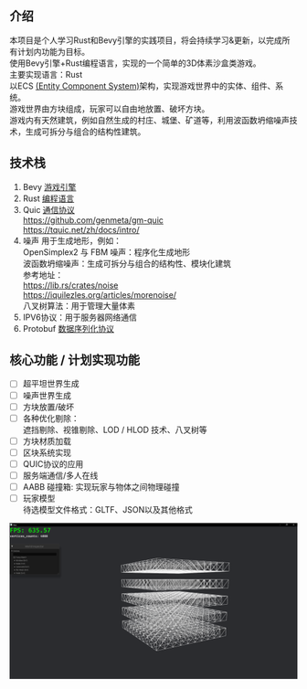 ## 介绍
本项目是个人学习Rust和Bevy引擎的实践项目，将会持续学习&更新，以完成所有计划内功能为目标。<br>
使用Bevy引擎+Rust编程语言，实现的一个简单的3D体素沙盒类游戏。<br>
主要实现语言：Rust<br>
以ECS [(Entity Component System)](https://mp.weixin.qq.com/s/dfEyst39sZ1fRCV6hcqCDA)架构，实现游戏世界中的实体、组件、系统。<br>
游戏世界由方块组成，玩家可以自由地放置、破坏方块。<br>
游戏内有天然建筑，例如自然生成的村庄、城堡、矿道等，利用波函数坍缩噪声技术，生成可拆分与组合的结构性建筑。

## 技术栈
1. Bevy  [游戏引擎](https://bevyengine.org/) <br>
2. Rust [编程语言](https://www.rust-lang.org/zh-CN/) <br>
3. Quic [通信协议](https://tquic.net/zh/docs/intro/) <br>
 https://github.com/genmeta/gm-quic <br>
 https://tquic.net/zh/docs/intro/ <br>
4. 噪声 用于生成地形，例如：<br>
OpenSimplex2 与 FBM 噪声：程序化生成地形 <br>
波函数坍缩噪声：生成可拆分与组合的结构性、模块化建筑<br>
参考地址：<br>
https://lib.rs/crates/noise<br>
https://iquilezles.org/articles/morenoise/<br>
八叉树算法：用于管理大量体素<br>
5. IPV6协议：用于服务器网络通信<br>
6. Protobuf [数据序列化协议](https://developers.google.com/protocol-buffers/) <br>

## 核心功能 / 计划实现功能
- [ ] 超平坦世界生成<br>
- [ ] 噪声世界生成<br>
- [ ] 方块放置/破坏<br>
- [ ] 各种优化剔除：  <br>
	遮挡剔除、视锥剔除、LOD / HLOD 技术、八叉树等<br>
- [ ] 方块材质加载<br>
- [ ] 区块系统实现<br>
- [ ] QUIC协议的应用<br>
- [ ] 服务端通信/多人在线<br>
- [ ] AABB 碰撞箱: 实现玩家与物体之间物理碰撞<br>
- [ ] 玩家模型<br>
	待选模型文件格式：GLTF、JSON以及其他格式<br>

![alt text](image.png)